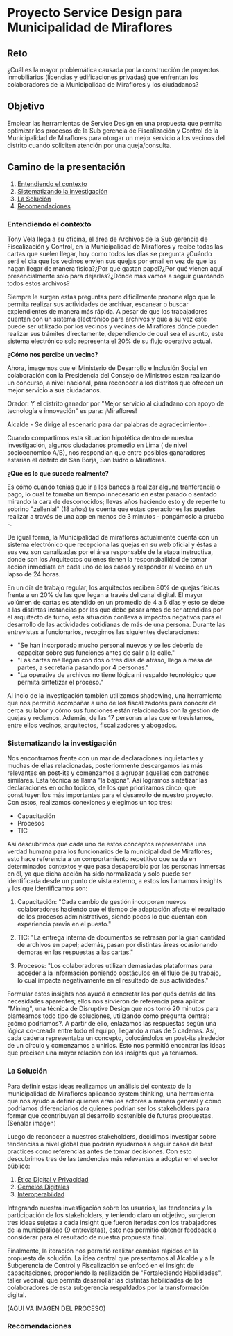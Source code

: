 # Proyecto Service Design para Municipalidad de Miraflores

## Reto
¿Cuál es la mayor problemática causada por la construcción de proyectos inmobiliarios (licencias y edificaciones privadas) que enfrentan los colaboradores de la Municipalidad de Miraflores y los ciudadanos?

## Objetivo
Emplear las herramientas de Service Design en una propuesta que permita optimizar los procesos de la Sub gerencia de Fiscalización y Control de la Municipalidad de Miraflores para otorgar un mejor servicio a los vecinos del distrito cuando soliciten atención por una queja/consulta.

## Camino de la presentación
1. [Entendiendo el contexto](#entendiendo-el-contexto)
2. [Sistematizando la investigación](#sistematizando-la-investigación)
3. [La Solución](#la-solución)
4. [Recomendaciones](#recomendaciones)

### Entendiendo el contexto
Tony Vela llega a su oficina, el área de Archivos de la Sub gerencia de Fiscalización y Control,  en la Municipalidad de Miraflores y recibe todas las cartas que suelen llegar, hoy como todos los días se pregunta ¿Cuándo será el día que los vecinos envien sus quejas por email en vez de que las hagan llegar de manera física?¿Por qué gastan papel?¿Por qué vienen aquí presencialmente solo para dejarlas?¿Dónde más vamos a seguir guardando todos estos archivos?

Siempre le surgen estas preguntas pero difícilmente pronone algo que le permita realizar sus actividades de archivar, escanear o buscar expiendientes de manera más rápida. A pesar de que los trabajadores cuentan con un sistema electrónico para archivos y que a su vez este puede ser utilizado por los vecinos y vecinas de Miraflores dónde pueden realizar sus trámites directamente, dependiendo de cual sea el asunto, este sistema electrónico solo representa el 20% de su flujo operativo actual.

**¿Cómo nos percibe un vecino?**

Ahora, imagemos que el Ministerio de Desarrollo e Inclusión Social en colaboración con la Presidencia del Consejo de Ministros estan realizando un concurso, a nivel nacional, para reconocer a los distritos que ofrecen un mejor servicio a sus ciudadanos.

Orador: Y el distrito ganador por "Mejor servicio al ciudadano con apoyo de tecnología e innovación" es para: ¡Miraflores!

Alcalde - Se dirige al escenario para dar palabras de agradecimiento- .

Cuando compartimos esta situación hipotética dentro de nuestra investigación, algunos ciudadanos promedio en Lima ( de nivel socioecnomico A/B), nos respondian que entre posibles ganaradores estarian el distrito de San Borja, San Isidro o Miraflores. 

**¿Qué es lo que sucede realmente?**

Es cómo cuando tenias que ir a los bancos a realizar alguna tranferencia o pago, lo cual te tomaba un tiempo innecesario en estar parado o sentado mirando la cara de desconocidos; llevas años haciendo esto y de repente tu sobrino "zellenial" (18 años) te cuenta que estas operaciones las puedes realizar a través de una app en menos de 3 minutos - pongámoslo a prueba -.

De igual forma, la Municipalidad de miraflores actualmente cuenta con un sistema electrónico que recepciona las quejas en su web oficial y éstas a sus vez son canalizadas por el área responsable de la etapa instructiva, donde son los Arquitectos quienes tienen la responsbailidad de tomar acción inmediata  en cada uno de los casos y responder al vecino en un lapso de 24 horas.

En un día de trabajo regular, los arquitectos reciben 80% de quejas fisicas frente a un 20% de las que llegan a través del canal digital. El mayor volúmen de cartas es atendido en un promedio de 4 a 6 días  y esto se debe a las distintas instancias por las que debe pasar antes de ser atendidas por el arquitecto de turno, esta situación conlleva a impactos negativos para el desarrollo de las actividades cotidianas de más de una persona. Durante las entrevistas a funcionarios, recogimos las siguientes declaraciones:

- "Se han incorporado mucho personal nuevos y se les deberia de capacitar sobre sus funciones antes de salir a la calle."
- "Las cartas me llegan con dos o tres días de atraso, llega a mesa de partes, a secretaría pasando por 4 personas."
- "La operativa de archivos no tiene lógica ni respaldo tecnológico que permita sintetizar el proceso."

Al incio de la investigación también utilizamos shadowing, una herramienta que nos permitió acompañar a uno de los fiscalizadores para conocer de cerca su labor y cómo sus funciones están relacionadas con la gestion de quejas y reclamos. Además, de las 17 personas a las que entrevistamos, entre ellos vecinos, arquitectos, fiscalizadores y abogados. 

### Sistematizando la investigación
Nos encontramos frente con un mar de declaraciones inquietantes y muchas de ellas relacionadas, posteriormente descargamos las más relevantes en post-its y comenzamos a agrupar aquellas con patrones similares. Esta técnica se llama "la bajona". Así logramos sintetizar las declaraciones en ocho tópicos, de los que priorizamos cinco, que constituyen los más importantes para el desarrollo de nuestro proyecto. Con estos, realizamos conexiones y elegimos un top tres:

- Capacitación
- Procesos
- TIC

Así descubrimos que cada uno de estos conceptos representaba una verdad humana para los funcionarios de la municipalidad de Miraflores; esto hace referencia a un comportamiento repetitivo que se da en determinados contextos y que pasa desapercibio por las personas inmersas en él, ya que dicha acción ha sido normalizada y solo puede ser identificada desde un punto de vista externo, a estos los llamamos insights y los que identificamos son:

1) Capacitación: "Cada cambio de gestión incorporan nuevos colaboradores haciendo que el tiempo de adaptación afecte el resultado de los procesos administrativos, siendo pocos lo que cuentan con experiencia previa en el puesto."

2) TIC: "La entrega interna de documentos se retrasan por la gran cantidad de archivos en papel; además, pasan por distintas áreas ocasionando demoras en las  respuestas a las cartas."

3) Procesos: "Los colaboradores utilizan demasiadas plataformas para acceder a la información poniendo obstáculos en el flujo de su trabajo, lo cual impacta negativamente en el resultado de sus actividades."

Formular estos insights nos ayudó a concretar los por qués detrás de las necesidades aparentes; ellos nos sirvieron de referencia para aplicar "Mining", una técnica de Disruptive Design que nos tomó 20 minutos para plantearnos todo tipo de soluciones, utilizando como pregunta central: ¿cómo podríamos?. A partir de ello, enlazamos las respuestas según una lógica co-creada entre todo el equipo, llegando a más de 5 cadenas. Así, cada cadena representaba un concepto, colocándolos en post-its alrededor de un círculo y comenzamos a unirlos. 
Esto nos permitió encontrar las ideas que precisen una mayor relación con los insights que ya teníamos.

### La Solución
Para definir estas ideas realizamos un análisis del contexto de la municipalidad de Miraflores aplicando system thinking, una herramienta que nos ayudo a definir quienes eran los actores a manera general y como podriamos diferenciarlos de quienes podrian ser los stakeholders para formar que ccontribuyan al desarrollo sostenible de futuras propuestas. (Señalar imagen)

Luego de reconocer a nuestros stakeholders, decidimos investigar sobre tendencias a nivel global que podrian ayudarnos a seguir casos de best practices como referencias antes de tomar decisiones. Con esto descubrimos tres de las tendencias más relevantes a adoptar en el sector público:

1. [Ética Digital y Privacidad](https://www.gartner.com/en/newsroom/press-releases/2018-10-15-gartner-identifies-the-top-10-strategic-technology-trends-for-2019)
2. [Gemelos Digitales](https://hablemosdeempresas.com/empresa/que-es-digital-twin/)
3. [Interoperabildad](https://www.gobiernodigital.gob.pe/interoperabilidad/)

Integrando nuestra investigación sobre los usuarios, las tendencias y la participación de los stakeholders, y teniendo claro un objetivo, surgieron tres ideas sujetas a cada insight que fueron iteradas con los trabajadores de la municipalidad (9 entrevistas), esto nos permitió obtener feedback a considerar para el resultado de nuestra propuesta final.

Finalmente, la iteración nos permitió realizar cambios rápidos en la propuesta de solución. La idea central que presentamos al Alcalde y a la Subgerencia de Control y Fiscalización se enfocó en el insight de capacitaciones, proponiendo la realización de "Fortaleciendo Habilidades", taller vecinal, que permita desarrollar las distintas habilidades de los colaboradores de esta subgerencia respaldados por la transformación digital.

(AQUÍ VA IMAGEN DEL PROCESO)

### Recomendaciones
